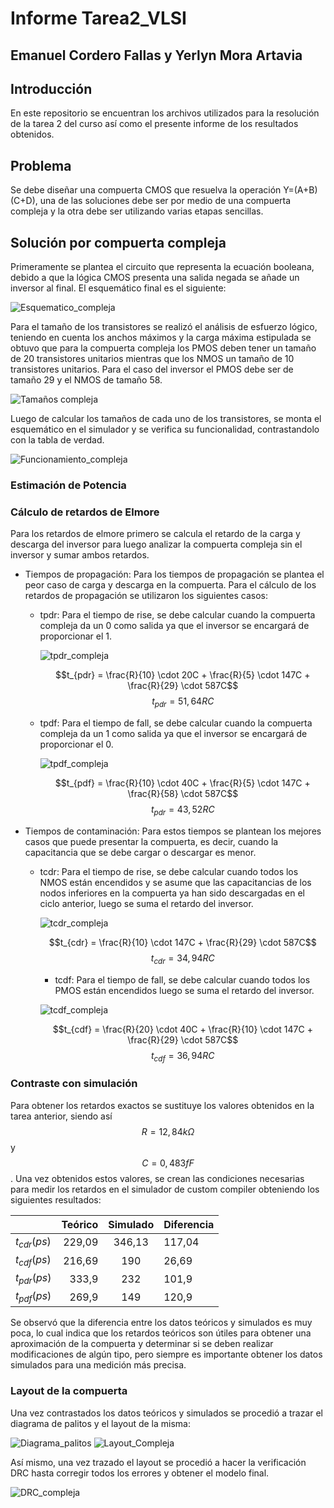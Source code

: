 # Informe Tarea2_VLSI
## Emanuel Cordero Fallas y Yerlyn Mora Artavia
## Introducción
En este repositorio se encuentran los archivos utilizados para la resolución de la tarea 2 del curso así como el presente informe de los resultados obtenidos.

## Problema
Se debe diseñar una compuerta CMOS que resuelva la operación Y=(A+B)(C+D), una de las soluciones debe ser por medio de una compuerta compleja y la otra debe ser utilizando varias etapas sencillas.

## Solución por compuerta compleja
Primeramente se plantea el circuito que representa la ecuación booleana, debido a que la lógica CMOS presenta una salida negada se añade un inversor al final. El esquemático final es el siguiente:

![Esquematico_compleja](figuras/Esquematico_compleja.jpeg)

Para el tamaño de los transistores se realizó el análisis de esfuerzo lógico, teniendo en cuenta los anchos máximos y la carga máxima estipulada se obtuvo que para la compuerta compleja los PMOS deben tener un tamaño de 20 transistores unitarios mientras que los NMOS un tamaño de 10 transistores unitarios. Para el caso del inversor el PMOS debe ser de tamaño 29 y el NMOS de tamaño 58.

![Tamaños compleja](figuras/Tamaños_compleja.png)

Luego de calcular los tamaños de cada uno de los transistores, se monta el esquemático en el simulador y se verifica su funcionalidad, contrastandolo con la tabla de verdad.

![Funcionamiento_compleja](figuras/Funcionamiento_compleja.jpeg)

### Estimación de Potencia

### Cálculo de retardos de Elmore
Para los retardos de elmore primero se calcula el retardo de la carga y descarga del inversor para luego analizar la compuerta compleja sin el inversor y sumar ambos retardos.


* Tiempos de propagación: Para los tiempos de propagación se plantea el peor caso de carga y descarga en la compuerta. Para el cálculo de los retardos de propagación se utilizaron los siguientes casos:

  * tpdr: Para el tiempo de rise, se debe calcular cuando la compuerta compleja da un 0 como salida ya que el inversor se encargará de proporcionar el 1.
 
    ![tpdr_compleja](figuras/tpdr_compleja.png)

    $$t_{pdr} = \frac{R}{10} \cdot 20C + \frac{R}{5} \cdot 147C + \frac{R}{29} \cdot 587C$$
    $$t_{pdr} = 51,64RC$$

  * tpdf: Para el tiempo de fall, se debe calcular cuando la compuerta compleja da un 1 como salida ya que el inversor se encargará de proporcionar el 0.
 
    ![tpdf_compleja](figuras/tpdf_compleja.png)

    $$t_{pdf} = \frac{R}{10} \cdot 40C + \frac{R}{5} \cdot 147C + \frac{R}{58} \cdot 587C$$
    $$t_{pdr} = 43,52RC$$

* Tiempos de contaminación: Para estos tiempos se plantean los mejores casos que puede presentar la compuerta, es decir, cuando la capacitancia que se debe cargar o descargar es menor.
  
  * tcdr: Para el tiempo de rise, se debe calcular cuando todos los NMOS están encendidos y se asume que las capacitancias de los nodos inferiores en la compuerta ya han sido descargadas en el ciclo anterior, luego se suma el retardo del inversor.
 
    ![tcdr_compleja](figuras/tcdr_compleja.png)

    $$t_{cdr} = \frac{R}{10} \cdot 147C + \frac{R}{29} \cdot 587C$$
    $$t_{cdr} = 34,94RC$$

    * tcdf: Para el tiempo de fall, se debe calcular cuando todos los PMOS están encendidos luego se suma el retardo del inversor.
 
    ![tcdf_compleja](figuras/tcdf_compleja.png)

    $$t_{cdf} = \frac{R}{20} \cdot 40C + \frac{R}{10} \cdot 147C + \frac{R}{29} \cdot 587C$$
    $$t_{cdf} = 36,94RC$$

### Contraste con simulación
Para obtener los retardos exactos se sustituye los valores obtenidos en la tarea anterior, siendo así $$R=12,84 k \Omega$$ y $$ C=0,483 fF$$. Una vez obtenidos estos valores, se crean las condiciones necesarias para medir los retardos en el simulador de custom compiler obteniendo los siguientes resultados:


|     |  Teórico  |  Simulado  | Diferencia    |
|  :---           |  ---:   |  :---:  |  ---   |
|  $t_{cdr} (ps)$ |  229,09 |  346,13 | 117,04 |
|  $t_{cdf} (ps)$ |  216,69 |  190    | 26,69  |
|  $t_{pdr} (ps)$ |  333,9  |  232    | 101,9  |
|  $t_{pdf} (ps)$ |  269,9  |  149    | 120,9  |


Se observó que la diferencia entre los datos teóricos y simulados es muy poca, lo cual indica que los retardos teóricos son útiles para obtener una aproximación de la compuerta y determinar si se deben realizar modificaciones de algún tipo, pero siempre es importante obtener los datos simulados para una medición más precisa.

### Layout de la compuerta
Una vez contrastados los datos teóricos y simulados se procedió a trazar el diagrama de palitos y el layout de la misma:

![Diagrama_palitos](figuras/diagrama_palitos.png)
![Layout_Compleja](figuras/Layout_compleja.jpeg)

Así mismo, una vez trazado el layout se procedió a hacer la verificación DRC hasta corregir todos los errores y obtener el modelo final.

![DRC_compleja](figuras/DRC_compleja.jpeg)

